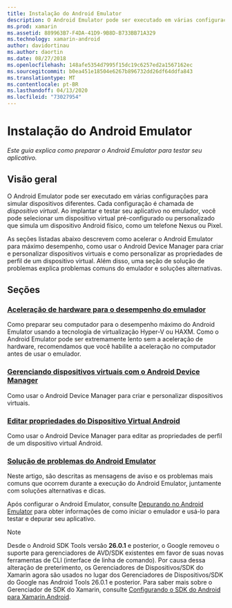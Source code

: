 ```yaml
---
title: Instalação do Android Emulator
description: O Android Emulator pode ser executado em várias configurações para simular dispositivos diferentes. Este guia explica como preparar o Android Emulator para testar seu aplicativo.
ms.prod: xamarin
ms.assetid: 889963B7-F4DA-41D9-9B8D-B733BB71A329
ms.technology: xamarin-android
author: davidortinau
ms.author: daortin
ms.date: 08/27/2018
ms.openlocfilehash: 148afe5354d7995f15dc19c6257ed2a1567162ec
ms.sourcegitcommit: b0ea451e18504e6267b896732dd26df64ddfa843
ms.translationtype: MT
ms.contentlocale: pt-BR
ms.lasthandoff: 04/13/2020
ms.locfileid: "73027954"
---
```

# <a name="android-emulator-setup"></a>Instalação do Android Emulator

_Este guia explica como preparar o Android Emulator para testar seu aplicativo._

## <a name="overview"></a>Visão geral

O Android Emulator pode ser executado em várias configurações para simular dispositivos diferentes. Cada configuração é chamada de _dispositivo virtual_. Ao implantar e testar seu aplicativo no emulador, você pode selecionar um dispositivo virtual pré-configurado ou personalizado que simula um dispositivo Android físico, como um telefone Nexus ou Pixel.

As seções listadas abaixo descrevem como acelerar o Android Emulator para máximo desempenho, como usar o Android Device Manager para criar e personalizar dispositivos virtuais e como personalizar as propriedades de perfil de um dispositivo virtual. Além disso, uma seção de solução de problemas explica problemas comuns do emulador e soluções alternativas.

## <a name="sections"></a>Seções

### <a name="hardware-acceleration-for-emulator-performance"></a>[Aceleração de hardware para o desempenho do emulador](~/android/get-started/installation/android-emulator/hardware-acceleration.md)

Como preparar seu computador para o desempenho máximo do Android Emulator usando a tecnologia de virtualização Hyper-V ou HAXM. Como o Android Emulator pode ser extremamente lento sem a aceleração de hardware, recomendamos que você habilite a aceleração no computador antes de usar o emulador.

### <a name="managing-virtual-devices-with-the-android-device-manager"></a>[Gerenciando dispositivos virtuais com o Android Device Manager](~/android/get-started/installation/android-emulator/device-manager.md)

Como usar o Android Device Manager para criar e personalizar dispositivos virtuais.

### <a name="editing-android-virtual-device-properties"></a>[Editar propriedades do Dispositivo Virtual Android](~/android/get-started/installation/android-emulator/device-properties.md)

Como usar o Android Device Manager para editar as propriedades de perfil de um dispositivo virtual Android.

### <a name="android-emulator-troubleshooting"></a>[Solução de problemas do Android Emulator](~/android/get-started/installation/android-emulator/troubleshooting.md)

Neste artigo, são descritas as mensagens de aviso e os problemas mais comuns que ocorrem durante a execução do Android Emulator, juntamente com soluções alternativas e dicas.

Após configurar o Android Emulator, consulte [Depurando no Android Emulator](~/android/deploy-test/debugging/debug-on-emulator.md) para obter informações de como iniciar o emulador e usá-lo para testar e depurar seu aplicativo.

> [!NOTE]
> Desde o Android SDK Tools versão **26.0.1** e posterior, o Google removeu o suporte para gerenciadores de AVD/SDK existentes em favor de suas novas ferramentas de CLI (interface de linha de comando). Por causa dessa alteração de preterimento, os Gerenciadores de Dispositivos/SDK do Xamarin agora são usados no lugar dos Gerenciadores de Dispositivos/SDK do Google nas Android Tools 26.0.1 e posterior. Para saber mais sobre o Gerenciador de SDK do Xamarin, consulte [Configurando o SDK do Android para Xamarin.Android](~/android/get-started/installation/android-sdk.md).
